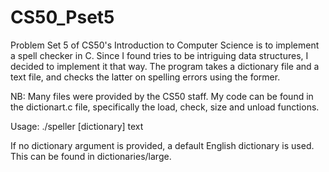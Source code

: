 # CS50_Pset5
Problem Set 5 of CS50's Introduction to Computer Science is to implement a spell checker in C.
Since I found tries to be intriguing data structures, I decided to implement it that way.
The program takes a dictionary file and a text file, and checks the latter on spelling errors using the former.

NB: Many files were provided by the CS50 staff. 
My code can be found in the dictionart.c file, specifically the load, check, size and unload functions.

Usage:
./speller [dictionary] text

If no dictionary argument is provided, a default English dictionary is used. This can be found in dictionaries/large.
